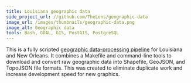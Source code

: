 ```yaml
---
title: Louisiana geographic data
side_project_url: //github.com/TheLens/geographic-data
image_url: /images/thumbnails/geographic-data.png
image_alt: Geographic data
tools: Bash, GDAL, GIS, PostGIS, PostgreSQL
---
```

This is a fully scripted <a href="https://github.com/TheLens/geographic-data">geographic
data-processing pipeline</a> for Louisiana and New Orleans. It combines a Makefile and
command-line tools to download and convert raw geographic data into Shapefile, GeoJSON,
and TopoJSON file formats. This was created to eliminate duplicate work and increase
development speed for new graphics.
